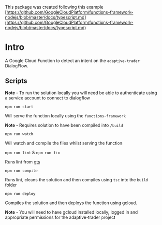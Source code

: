 This package was created following this example [https://github.com/GoogleCloudPlatform/functions-framework-nodejs/blob/master/docs/typescript.md](https://github.com/GoogleCloudPlatform/functions-framework-nodejs/blob/master/docs/typescript.md)

# Intro

A Google Cloud Function to detect an intent on the `adaptive-trader` DialogFlow.


## Scripts

**Note** - To run the solution locally you will need be able to authenticate using a service account to connect to dialogflow

`npm run start`

Will serve the function locally using the `functions-framework`

**Note** - Requires solution to have been compiled into `/build`

`npm run watch`

Will watch and compile the files whilst serving the function

`npm run lint` & `npm run fix`

Runs lint from [gts](https://github.com/google/gts)

`npm run compile`

Runs lint, cleans the solution and then compiles using `tsc` into the `build` folder

`npm run deploy`

Compiles the solution and then deploys the function using gcloud.

**Note** - You will need to have gcloud installed locally, logged in and appropriate permissions for the adaptive-trader project
